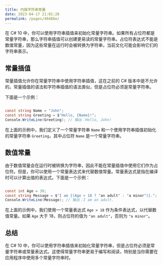 ```yaml
---
title: 内插字符串常量
date: 2023-04-17 21:01:20
permalink: /pages/49488e/
---
```


在 C# 10 中，你可以使用字符串插值来初始化常量字符串。如果所有占位符都是常量字符串，那么字符串插值可以创建更易读的常量字符串。占位符表达式不能是数值常量，因为这些常量在运行时会被转换为字符串，当前文化可能会影响它们的字符串表示。
## 常量插值

常量插值允许你在常量字符串中使用字符串插值，这在之前的 C# 版本中是不允许的。常量插值的语法和字符串插值的语法类似，但是占位符必须是常量字符串。

下面是一个示例：

```csharp

const string Name = "John";
const string Greeting = $"Hello, {Name}!";
Console.WriteLine(Greeting); // 输出：Hello, John!
```



在上面的示例中，我们定义了一个常量字符串 `Name` 和一个使用字符串插值初始化的常量字符串 `Greeting`，其中占位符 `Name` 是一个常量字符串。
## 数值常量

由于数值常量会在运行时被转换为字符串，因此不能在常量插值中使用它们作为占位符。但是，你可以使用一个常量表达式来代替数值常量。常量表达式是指在编译时可以计算出值的表达式。下面是一个示例：

```csharp

const int Age = 30;
const string Message = $"I am {(Age > 18 ? "an adult" : "a minor")}.";
Console.WriteLine(Message); // 输出：I am an adult.
```



在上面的示例中，我们使用一个常量表达式 `Age > 18` 作为条件表达式，以代替数值常量。如果 `Age` 大于 18，则占位符的值为 `"an adult"`，否则为 `"a minor"`。
## 总结

在 C# 10 中，你可以使用字符串插值来初始化常量字符串，但是占位符必须是常量字符串或常量表达式。这使得常量字符串更易于编写和阅读，特别是当你需要在应用程序中使用多个常量字符串时。
